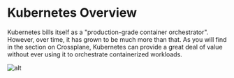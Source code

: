 # Kubernetes Overview

Kubernetes bills itself as a "production-grade container orchestrator". However,
over time, it has grown to be much more than that. As you will find in the
section on Crossplane, Kubernetes can provide a great deal of value without ever
using it to orchestrate containerized workloads.

![alt](../media/components-of-kubernetes.png)